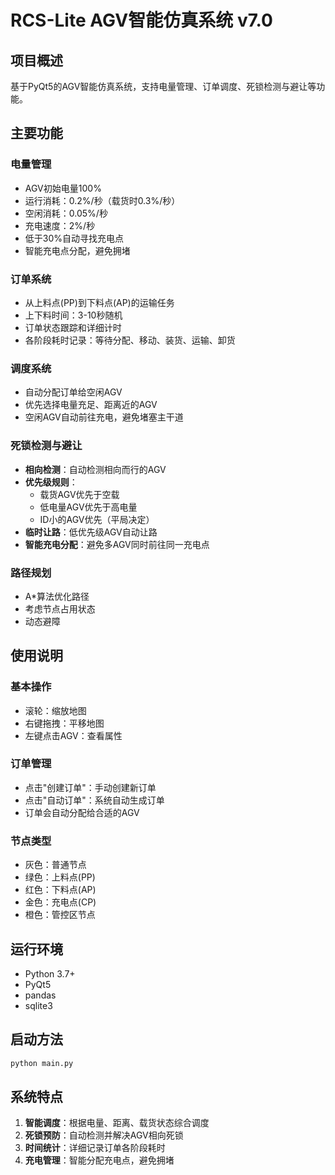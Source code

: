 # RCS-Lite AGV智能仿真系统 v7.0

## 项目概述

基于PyQt5的AGV智能仿真系统，支持电量管理、订单调度、死锁检测与避让等功能。

## 主要功能

### 电量管理
- AGV初始电量100%
- 运行消耗：0.2%/秒（载货时0.3%/秒）
- 空闲消耗：0.05%/秒
- 充电速度：2%/秒
- 低于30%自动寻找充电点
- 智能充电点分配，避免拥堵

### 订单系统
- 从上料点(PP)到下料点(AP)的运输任务
- 上下料时间：3-10秒随机
- 订单状态跟踪和详细计时
- 各阶段耗时记录：等待分配、移动、装货、运输、卸货

### 调度系统
- 自动分配订单给空闲AGV
- 优先选择电量充足、距离近的AGV
- 空闲AGV自动前往充电，避免堵塞主干道

### 死锁检测与避让
- **相向检测**：自动检测相向而行的AGV
- **优先级规则**：
  - 载货AGV优先于空载
  - 低电量AGV优先于高电量
  - ID小的AGV优先（平局决定）
- **临时让路**：低优先级AGV自动让路
- **智能充电分配**：避免多AGV同时前往同一充电点

### 路径规划
- A*算法优化路径
- 考虑节点占用状态
- 动态避障

## 使用说明

### 基本操作
- 滚轮：缩放地图
- 右键拖拽：平移地图
- 左键点击AGV：查看属性

### 订单管理
- 点击"创建订单"：手动创建新订单
- 点击"自动订单"：系统自动生成订单
- 订单会自动分配给合适的AGV

### 节点类型
- 灰色：普通节点
- 绿色：上料点(PP)
- 红色：下料点(AP)
- 金色：充电点(CP)
- 橙色：管控区节点

## 运行环境

- Python 3.7+
- PyQt5
- pandas
- sqlite3

## 启动方法

```bash
python main.py
```

## 系统特点

1. **智能调度**：根据电量、距离、载货状态综合调度
2. **死锁预防**：自动检测并解决AGV相向死锁
3. **时间统计**：详细记录订单各阶段耗时
4. **充电管理**：智能分配充电点，避免拥堵
